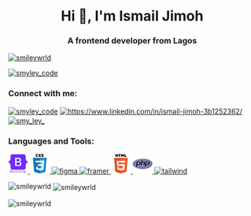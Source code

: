 <h1 align="center">Hi 👋, I'm Ismail Jimoh</h1>
<h3 align="center">A frontend developer from Lagos</h3>

<p align="left"> <a href="https://github.com/ryo-ma/github-profile-trophy"><img src="https://github-profile-trophy.vercel.app/?username=smileywrld" alt="smileywrld" /></a> </p>

<p align="left"> <a href="https://twitter.com/smyley_code" target="blank"><img src="https://img.shields.io/twitter/follow/smyley_code?logo=twitter&style=for-the-badge" alt="smyley_code" /></a> </p>

<h3 align="left">Connect with me:</h3>
<p align="left">
<a href="https://twitter.com/smyley_code" target="blank"><img align="center" src="https://raw.githubusercontent.com/rahuldkjain/github-profile-readme-generator/master/src/images/icons/Social/twitter.svg" alt="smyley_code" height="30" width="40" /></a>
<a href="https://linkedin.com/in/https://www.linkedin.com/in/ismail-jimoh-3b1252362/" target="blank"><img align="center" src="https://raw.githubusercontent.com/rahuldkjain/github-profile-readme-generator/master/src/images/icons/Social/linked-in-alt.svg" alt="https://www.linkedin.com/in/ismail-jimoh-3b1252362/" height="30" width="40" /></a>
<a href="https://instagram.com/smy_ley_" target="blank"><img align="center" src="https://raw.githubusercontent.com/rahuldkjain/github-profile-readme-generator/master/src/images/icons/Social/instagram.svg" alt="smy_ley_" height="30" width="40" /></a>
</p>

<h3 align="left">Languages and Tools:</h3>
<p align="left"> <a href="https://getbootstrap.com" target="_blank" rel="noreferrer"> <img src="https://raw.githubusercontent.com/devicons/devicon/master/icons/bootstrap/bootstrap-plain-wordmark.svg" alt="bootstrap" width="40" height="40"/> </a> <a href="https://www.w3schools.com/css/" target="_blank" rel="noreferrer"> <img src="https://raw.githubusercontent.com/devicons/devicon/master/icons/css3/css3-original-wordmark.svg" alt="css3" width="40" height="40"/> </a> <a href="https://www.figma.com/" target="_blank" rel="noreferrer"> <img src="https://www.vectorlogo.zone/logos/figma/figma-icon.svg" alt="figma" width="40" height="40"/> </a> <a href="https://www.framer.com/" target="_blank" rel="noreferrer"> <img src="https://www.vectorlogo.zone/logos/framer/framer-icon.svg" alt="framer" width="40" height="40"/> </a> <a href="https://www.w3.org/html/" target="_blank" rel="noreferrer"> <img src="https://raw.githubusercontent.com/devicons/devicon/master/icons/html5/html5-original-wordmark.svg" alt="html5" width="40" height="40"/> </a> <a href="https://www.php.net" target="_blank" rel="noreferrer"> <img src="https://raw.githubusercontent.com/devicons/devicon/master/icons/php/php-original.svg" alt="php" width="40" height="40"/> </a> <a href="https://tailwindcss.com/" target="_blank" rel="noreferrer"> <img src="https://www.vectorlogo.zone/logos/tailwindcss/tailwindcss-icon.svg" alt="tailwind" width="40" height="40"/> </a> </p>

<p><img align="left" src="https://github-readme-stats.vercel.app/api/top-langs?username=smileywrld&show_icons=true&locale=en&layout=compact" alt="smileywrld" /></p>

<p>&nbsp;<img align="center" src="https://github-readme-stats.vercel.app/api?username=smileywrld&show_icons=true&locale=en" alt="smileywrld" /></p>

<p><img align="center" src="https://github-readme-streak-stats.herokuapp.com/?user=smileywrld&" alt="smileywrld" /></p>

